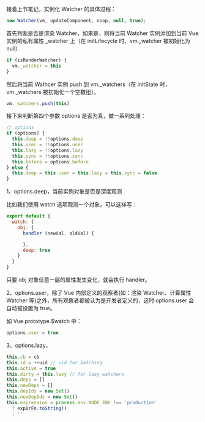 接着上节笔记，实例化 Watcher 的具体过程：

``` javascript
new Watcher(vm, updateComponent, noop, null, true);
```

首先判断是否是渲染 Watcher，如果是，则将当前 Watcher 实例添加到当前 Vue 实例的私有属性 _watcher 上（在 initLifecycle 时，vm._watcher 被初始化为 null）

``` javascript
if (isRenderWatcher) {
  vm._watcher = this
}
```

然后将当前 Wathcer 实例 push 到 vm._watchers（在 initState 时，vm._watchers 被初始化一个空数组）。

``` javascript
vm._watchers.push(this)
```

接下来判断第四个参数 options 是否为真，做一系列处理：

``` javascript
// options
if (options) {
  this.deep = !!options.deep
  this.user = !!options.user
  this.lazy = !!options.lazy
  this.sync = !!options.sync
  this.before = options.before
} else {
  this.deep = this.user = this.lazy = this.sync = false
}
```

1、options.deep，当前实例对象是否是深度观测

比如我们使用 watch 选项观测一个对象，可以这样写：

``` javascript
export default {
  watch: {
    obj: {
      handler (newVal, oldVal) {

      },
      deep: true
    }
  }
}
```

只要 obj 对象任意一层的属性发生变化，就会执行 handler。

2、options.user，除了 Vue 内部定义的观察者(如：渲染 Watcher、计算属性 Watcher 等)之外，所有观察者都被认为是开发者定义的，这时 options.user 会自动被设置为 true。

如 Vue.prototype.$watch 中：

``` javascript
options.user = true
```

3、options.lazy，

``` javascript
this.cb = cb
this.id = ++uid // uid for batching
this.active = true
this.dirty = this.lazy // for lazy watchers
this.deps = []
this.newDeps = []
this.depIds = new Set()
this.newDepIds = new Set()
this.expression = process.env.NODE_ENV !== 'production'
  ? expOrFn.toString()
  : ''
```